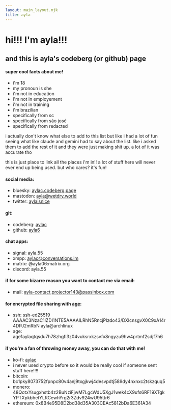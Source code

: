 ```yaml
---
layout: main_layout.njk
title: ayla
---
```

# hi!!! I'm ayla!!!
## and this is ayla's codeberg (or github) page

#### super cool facts about me!
  * i'm 18
  * my pronoun is she
  * i'm not in education
  * i'm not in employement
  * i'm not in training
  * i'm brazilian
  * specifically from sc
  * specifically from são josé
  * specifically from redacted

i actually don't know what else to add to this list but like i had a lot of fun seeing what like claude and gemini had to say about the list. like i asked them to add the rest of it and they were just making shit up. a lot of it was accurate tho

this is just place to link all the places i'm in!! a lot of stuff
here will never ever end up being used. but who cares? it's fun!

#### social media:
  * bluesky: [aylac.codeberg.page](https://bsky.app/profile/aylac.codeberg.page)
  * mastodon: <a rel="me" href="https://wetdry.world/@ayla">ayla@wetdry.world</a>
  * twitter: [aylaisnice](https://twitter.com/aylaisnice)

#### git:
  * codeberg: [aylac](https://codeberg.org/aylac)
  * github: [ayla6](https://github.com/ayla6)

#### chat apps:
  * signal: <span class="user select-all">ayla.55</span>
  * xmpp: <span class="user select-all">aylac@conversations.im</span>
  * matrix: <span class="user select-all">@ayla06:matrix.org</span>
  * discord: <span class="user select-all">ayla.55</span>

#### if for some bizarre reason you want to contact me via email:
  * mail: [ayla-contact.projector143@passinbox.com](mailto:ayla-contact.projector143@passinbox.com)

#### for encrypted file sharing with [age](https://github.com/FiloSottile/awesome-age):
  * ssh: <span class="user mono select-all">ssh-ed25519 AAAAC3NzaC1lZDI1NTE5AAAAILRhN5RncjPlzdo43/DXIcnsgvX0C9xA14r4DPJ2mRbN ayla@archlinux</span>
  * age: <span class="user mono select-all">age1aylaqtqsdu7h78zhgfl3z04vuksrxkzsvfx8ngyzu9hw4prtmf2sdjf7h6</span>

#### if you're a fan of throwing money away, you can do that with me!

  * ko-fi: [aylac](https://ko-fi.com/aylac)
  * i never used crypto before so it would be really cool if someone sent stuff here!!!!
  * bitcoin: bc1pky8073752fpnpc80v4anj9txgjkwj4desvpdtj589dy4nxnxc2tskzquq5
  * monero: 48QotxYsugxhstb4z2BuNziFjwM7LgcWdU5XgJ1wek4cX9ufs6RF19XTgkYPTXpkbhetYLRCewhYrg2r3Zdv924wU95ttr6
  * ethereum: 0x8B4e95D8D2bd38d35A303CEAc5812bDa6E361A34

